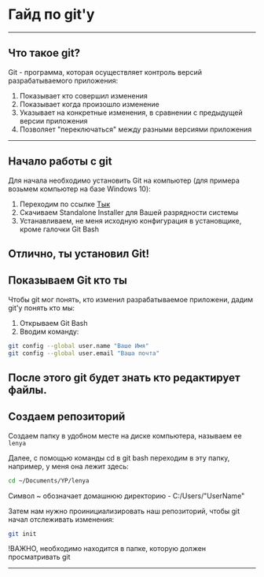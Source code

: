 # Гайд по git'у
---
## Что такое git?
Git - программа, которая осуществляет контроль версий разрабатываемого приложения:</br>
1. Показывает кто совершил изменения 
2. Показывает когда произошло изменение
3. Указывает на конкретные изменения, в сравнении с предыдущей версии приложения
4. Позволяет "переключаться" между разными версиями приложения
---
## Начало работы с git
Для начала необходимо установить Git на компьютер (для примера возьмем компьютер на базе Windows 10):
1. Переходим по ссылке [Тык](https://git-scm.com/download/win)
2. Скачиваем Standalone Installer для Вашей разрядности системы
3. Устанавливаем, не меня исходную конфигурация в установщике, кроме галочки Git Bash

Отлично, ты установил Git!
---
## Показываем Git кто ты
Чтобы git мог понять, кто изменил разрабатываемое приложени, дадим git'у понять кто мы:
1. Открываем Git Bash
2. Вводим команду: 
```bash
git config --global user.name "Ваше Имя"
git config --global user.email "Ваша почта"
```
После этого git будет знать кто редактирует файлы.
---

## Создаем репозиторий
Создаем папку в удобном месте на диске компьютера, называем ее ```lenya``` 

Далее, с помощью команды cd в git bash переходим в эту папку, например, у меня она лежит здесь:
```bash
cd ~/Documents/YP/lenya
```
Символ ~ обозначает домашнюю директорию - C:/Users/"UserName"

Затем нам нужно проинициализировать наш репозиторий, чтобы git начал отслеживать изменения:
```bash
git init
```
!ВАЖНО, необходимо находится в папке, которую должен просматривать git

---